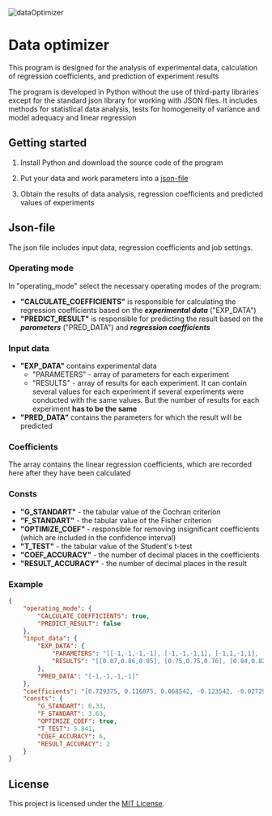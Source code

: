 ![dataOptimizer](https://github.com/FeDuck113/data-optimizer/assets/71590602/f495b98b-cba4-4552-b1f9-64a0ec79b854)
# Data optimizer

This program is designed for the analysis of experimental data, calculation of regression coefficients, and prediction of experiment results  
  
The program is developed in Python without the use of third-party libraries except for the standard json library for working with JSON files. It includes methods for statistical data analysis, tests for homogeneity of variance and model adequacy and linear regression

## Getting started

1. Install Python and download the source code of the program

2. Put your data and work parameters into a [json-file](##Json-file)

3. Obtain the results of data analysis, regression coefficients and predicted values of experiments

## Json-file
The json file includes input data, regression coefficients and job settings.
### Operating mode
In "operating_mode" select the necessary operating modes of the program:
* **"CALCULATE_COEFFICIENTS"** is responsible for calculating the regression coefficients based on the ***experimental data*** ("EXP_DATA")
* **"PREDICT_RESULT"** is responsible for predicting the result based on the ***parameters*** ("PRED_DATA") and ***regression coefficients***

### Input data
* **"EXP_DATA"** contains experimental data
  * "PARAMETERS" - array of parameters for each experiment
  * "RESULTS" - array of results for each experiment. It can contain several values for each experiment if several experiments were conducted with the same values. But the number of results for each experiment **has to be the same** 
* **"PRED_DATA"** contains the parameters for which the result will be predicted

### Coefficients
The array contains the linear regression coefficients, which are recorded here after they have been calculated

### Consts
* **"G_STANDART"** - the tabular value of the Cochran criterion
* **"F_STANDART"** - the tabular value of the Fisher criterion
* **"OPTIMIZE_COEF"** - responsible for removing insignificant coefficients (which are included in the confidence interval)
* **"T_TEST"** - the tabular value of the Student's t-test
* **"COEF_ACCURACY"** - the number of decimal places in the coefficients
* **"RESULT_ACCURACY"** - the number of decimal places in the result

### Example
```json
{
    "operating_mode": {
        "CALCULATE_COEFFICIENTS": true,
        "PREDICT_RESULT": false
    },
    "input_data": {
        "EXP_DATA": {
            "PARAMETERS": "[[-1,-1,-1,-1], [-1,-1,-1,1], [-1,1,-1,1], [-1,1,-1,-1], [-1,1,1,1]]",
            "RESULTS": "[[0.87,0.86,0.85], [0.75,0.75,0.76], [0.84,0.82,0.83], [0.87,0.88,0.88], [0.38,0.36,0.35]]"
        },
        "PRED_DATA": "[-1,-1,-1,-1]"
    },
    "coefficients": "[0.729375, 0.116875, 0.068542, -0.123542, -0.027292, 0.093958, 0.035208, 0.043125, 0, -0.021875, -0.029375, 0, 0.028125, 0, 0.023125, -0.053125]",
    "consts": {
        "G_STANDART": 0.33,
        "F_STANDART": 3.63,
        "OPTIMIZE_COEF": true,
        "T_TEST": 5.841,
        "COEF_ACCURACY": 6,
        "RESULT_ACCURACY": 2
    }
}
```
## License

This project is licensed under the [MIT License](LICENSE).


